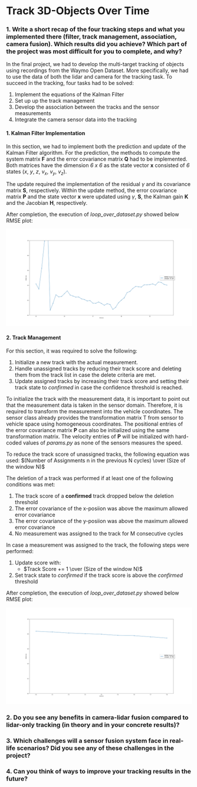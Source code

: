 # Track 3D-Objects Over Time

### 1. Write a short recap of the four tracking steps and what you implemented there (filter, track management, association, camera fusion). Which results did you achieve? Which part of the project was most difficult for you to complete, and why?
In the final project, we had to develop the multi-target tracking of objects using recordings from the Waymo Open Dataset.
More specifically, we had to use the data of both the lidar and camera for the tracking task.
To succeed in the tracking, four tasks had to be solved:
1. Implement the equations of the Kalman Filter
2. Set up up the track management
3. Develop the association between the tracks and the sensor measurements
4. Integrate the camera sensor data into the tracking

#### 1. Kalman Filter Implementation
In this section, we had to implement both the prediction and update of the Kalman Filter algorithm.
For the prediction, the methods to compute the system matrix __F__ and the error covariance matrix __Q__ had to be implemented.
Both matrices have the dimension *6 x 6* as the state vector __x__ consisted of *6* states ($x$, $y$, $z$, $v_x$, $v_y$, $v_z$).

The update required the implementation of the residual $\gamma$ and its covariance matrix __S__, respectively.
Within the update method, the error covariance matrix __P__ and the state vector __x__ were updated using $\gamma$, __S__, the Kalman gain __K__ and the Jacobian __H__, respectively.

After completion, the execution of *loop_over_dataset.py* showed below RMSE plot:

![local image](doc/final01.png)


#### 2. Track Management
For this section, it was required to solve the following:
1. Initialize a new track with the actual measurement.
2. Handle unassigned tracks by reducing their track score and deleting them from the track list in case the delete criteria are met.
3. Update assigned tracks by increasing their track score and setting their track state to *confirmed* in case the confidence threshold is reached.

To initialize the track with the measurement data, it is important to point out that the measurement data is taken in the sensor domain.
Therefore, it is required to transform the measurement into the vehicle coordinates.
The sensor class already provides the transformation matrix T from sensor to vehicle space using homogeneous coordinates.
The positional entries of the error covariance matrix __P__ can also be initialized using the same transformation matrix.
The velocity entries of __P__ will be initialized with hard-coded values of *params.py* as none of the sensors measures the speed.

To reduce the track score of unassigned tracks, the following equation was used:
$(Number of Assignments n in the previous N cycles) \over (Size of the window N)$

The deletion of a track was performed if at least one of the following conditions was met:
1. The track score of a __confirmed__ track dropped below the deletion threshold
2. The error covariance of the x-posiion was above the maximum allowed error covariance
3. The error covariance of the y-posiion was above the maximum allowed error covariance
4. No measurement was assigned to the track for M consecutive cycles

In case a measurement was assigned to the track, the following steps were performed:
1. Update score with:
    * $Track Score += 1 \over (Size of the window N)$
2. Set track state to *confirmed* if the track score is above the *confirmed* threshold

After completion, the execution of *loop_over_dataset.py* showed below RMSE plot:

![local image](doc/final02.png)


### 2. Do you see any benefits in camera-lidar fusion compared to lidar-only tracking (in theory and in your concrete results)? 


### 3. Which challenges will a sensor fusion system face in real-life scenarios? Did you see any of these challenges in the project?


### 4. Can you think of ways to improve your tracking results in the future?

